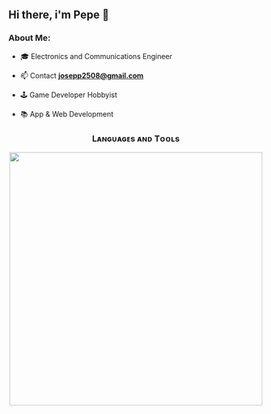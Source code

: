 ## Hi there, i'm Pepe 👋

### About Me:
- 🎓 Electronics and Communications Engineer

- 📫 Contact **josepp2508@gmail.com**

- 🕹️ Game Developer Hobbyist

- 📚 App & Web Development


<!--Languages and Tools Section-->       
<h3 align="center">Lᴀɴɢᴜᴀɢᴇs ᴀɴᴅ Tᴏᴏʟs</h3> 
<p align="center">
<img width="500px"  src="https://skillicons.dev/icons?i=py,html,css,js,mysql,git,vscode,godot,linux,bash,raspberrypi,arduino&perline=10"  />
</p>
<br />
